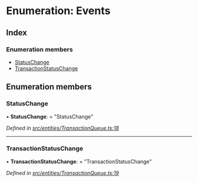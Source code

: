 # Enumeration: Events

## Index

### Enumeration members

* [StatusChange](_entities_transactionqueue_.events.md#statuschange)
* [TransactionStatusChange](_entities_transactionqueue_.events.md#transactionstatuschange)

## Enumeration members

###  StatusChange

• **StatusChange**: = "StatusChange"

*Defined in [src/entities/TransactionQueue.ts:18](https://github.com/PolymathNetwork/polymath-sdk/blob/45453ad/src/entities/TransactionQueue.ts#L18)*

___

###  TransactionStatusChange

• **TransactionStatusChange**: = "TransactionStatusChange"

*Defined in [src/entities/TransactionQueue.ts:19](https://github.com/PolymathNetwork/polymath-sdk/blob/45453ad/src/entities/TransactionQueue.ts#L19)*
